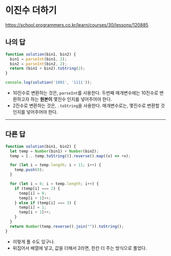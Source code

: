 # 이진수 더하기

https://school.programmers.co.kr/learn/courses/30/lessons/120885

## 나의 답

```js
function solution(bin1, bin2) {
  bin1 = parseInt(bin1, 2);
  bin2 = parseInt(bin2, 2);
  return (bin1 + bin2).toString(2);
}

console.log(solution('1001', '1111'));
```

- 10진수로 변환하는 것은, `parseInt`를 사용한다. 두번째 매개변수에는 10진수로 변환하고자 하는 **원본이** 몇진수 인지를 넣어주어야 한다.
- 2진수로 변환하는 것은, `.toString`을 사용한다. 매개변수로는, 몇진수로 변환할 것인지를 넣어주어야 한다.

---

## 다른 답

```js
function solution(bin1, bin2) {
  let temp = Number(bin1) + Number(bin2);
  temp = [...temp.toString()].reverse().map((v) => +v);

  for (let i = temp.length; i < 11; i++) {
    temp.push(0);
  }

  for (let i = 0; i < temp.length; i++) {
    if (temp[i] === 2) {
      temp[i] = 0;
      temp[i + 1]++;
    } else if (temp[i] === 3) {
      temp[i] = 1;
      temp[i + 1]++;
    }
  }
  return Number(temp.reverse().join("")).toString();
}
```

- 이렇게 풀 수도 있구나.
- 뒤집어서 배열에 넣고, 값을 더해서 2라면, 한칸 더 주는 방식으로 풀었다.



